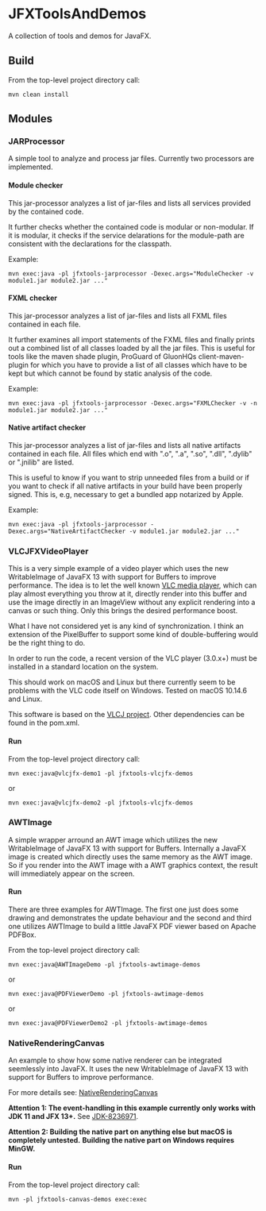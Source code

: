# JFXToolsAndDemos

A collection of tools and demos for JavaFX.

## Build

From the top-level project directory call:

```
mvn clean install
```

## Modules

### JARProcessor

A simple tool to analyze and process jar files. Currently two processors are implemented.

#### Module checker

This jar-processor analyzes a list of jar-files and lists all services provided
by the contained code.

It further checks whether the contained code is modular or non-modular. If it is
modular, it checks if the service delarations for the module-path are consistent
with the declarations for the classpath.

Example:

```
mvn exec:java -pl jfxtools-jarprocessor -Dexec.args="ModuleChecker -v module1.jar module2.jar ..."
```

#### FXML checker

This jar-processor analyzes a list of jar-files and lists all FXML files
contained in each file.

It further examines all import statements of the FXML files and finally
prints out a combined list of all classes loaded by all the jar files.
This is useful for tools like the maven shade plugin, ProGuard of GluonHQs
client-maven-plugin for which you have to provide a list of all classes
which have to be kept but which cannot be found by static analysis of the
code.

Example:

```
mvn exec:java -pl jfxtools-jarprocessor -Dexec.args="FXMLChecker -v -n module1.jar module2.jar ..."
```

#### Native artifact checker

This jar-processor analyzes a list of jar-files and lists all native artifacts
contained in each file. All files which end with ".o", ".a", ".so", ".dll", ".dylib"
or ".jnilib" are listed.

This is useful to know if you want to strip unneeded files from a build or if you want
to check if all native artifacts in your build have been properly signed. This is, e.g,
necessary to get a bundled app notarized by Apple.

Example:

```
mvn exec:java -pl jfxtools-jarprocessor -Dexec.args="NativeArtifactChecker -v module1.jar module2.jar ..."
```

### VLCJFXVideoPlayer

This is a very simple example of a video player which uses the new WritableImage
of JavaFX 13 with support for Buffers to improve performance. The idea is to let the
well known [VLC media player](http://www.videolan.org/vlc/), which can play almost
everything you throw at it, directly render into
this buffer and use the image directly in an ImageView without any explicit rendering
into a canvas or such thing. Only this brings the desired performance boost.

What I have not considered yet is any kind of synchronization.
I think an extension of the PixelBuffer to support some kind of double-buffering
would be the right thing to do.

In order to run the code, a recent version of the VLC player (3.0.x+) must be installed
in a standard location on the system.

This should work on macOS and Linux but there currently seem to be problems with the VLC code
itself on Windows. Tested on macOS 10.14.6 and Linux.

This software is based on the [VLCJ project](https://github.com/caprica/vlcj).
Other dependencies can be found in the pom.xml.

#### Run

From the top-level project directory call:

```
mvn exec:java@vlcjfx-demo1 -pl jfxtools-vlcjfx-demos
```

or

```
mvn exec:java@vlcjfx-demo2 -pl jfxtools-vlcjfx-demos
```

### AWTImage

A simple wrapper arround an AWT image which utilizes the new WritableImage
of JavaFX 13 with support for Buffers. Internally a JavaFX image is created
which directly uses the same memory as the AWT image. So if you render
into the AWT image with a AWT graphics context, the result will immediately
appear on the screen.

#### Run

There are three examples for AWTImage. The first one just does some drawing and demonstrates the update behaviour
and the second and third one utilizes AWTImage to build a little JavaFX PDF viewer based on Apache PDFBox.

From the top-level project directory call:

```
mvn exec:java@AWTImageDemo -pl jfxtools-awtimage-demos
```

or

```
mvn exec:java@PDFViewerDemo -pl jfxtools-awtimage-demos
```

or

```
mvn exec:java@PDFViewerDemo2 -pl jfxtools-awtimage-demos
```

### NativeRenderingCanvas

An example to show how some native renderer can be integrated seemlessly into JavaFX.
It uses the new WritableImage of JavaFX 13 with support for Buffers to improve performance.

For more details see: [NativeRenderingCanvas](jfxtools-canvas/docs/NativeRenderingCanvas.adoc)

**Attention 1: The event-handling in this example currently only works with JDK 11 and JFX 13+.**
See [JDK-8236971](https://bugs.openjdk.java.net/browse/JDK-8236971).

**Attention 2: Building the native part on anything else but macOS is completely untested.**
**Building the native part on Windows requires MinGW.**

#### Run

From the top-level project directory call:

```
mvn -pl jfxtools-canvas-demos exec:exec
```

